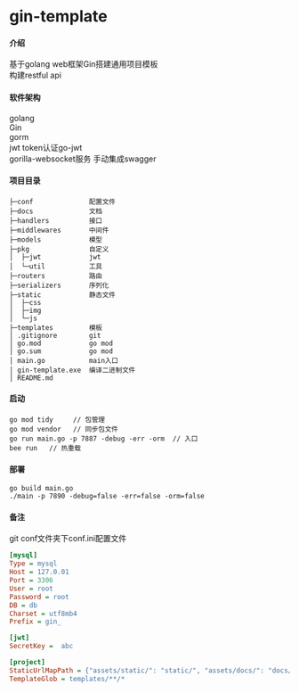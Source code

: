 # gin-template

#### 介绍
基于golang web框架Gin搭建通用项目模板  
构建restful api

#### 软件架构
golang  
Gin  
gorm  
jwt token认证go-jwt  
gorilla-websocket服务
手动集成swagger

#### 项目目录
    ├─conf              配置文件  
    ├─docs              文档  
    ├─handlers          接口   
    ├─middlewares       中间件  
    ├─models            模型    
    ├─pkg               自定义  
    │  ├─jwt            jwt    
    │  └─util           工具    
    ├─routers           路由  
    ├─serializers       序列化  
    ├─static            静态文件  
    │  ├─css  
    │  ├─img  
    │  └─js  
    ├─templates         模板  
    │ .gitignore        git
    │ go.mod            go mod  
    │ go.sum            go mod
    │ main.go           main入口
    │ gin-template.exe  编译二进制文件
    │ README.md         

#### 启动
```shell script
go mod tidy     // 包管理
go mod vendor   // 同步包文件
go run main.go -p 7887 -debug -err -orm  // 入口
bee run   // 热重载
```

#### 部署  
```shell script
go build main.go
./main -p 7890 -debug=false -err=false -orm=false
```

#### 备注
git conf文件夹下conf.ini配置文件
```ini
[mysql]
Type = mysql
Host = 127.0.01
Port = 3306
User = root
Password = root
DB = db
Charset = utf8mb4
Prefix = gin_

[jwt]
SecretKey =  abc

[project]
StaticUrlMapPath = {"assets/static/": "static/", "assets/docs/": "docs/"}
TemplateGlob = templates/**/*
```